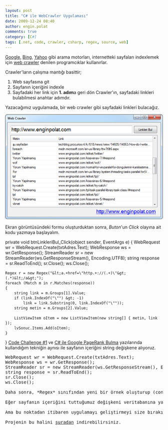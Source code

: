 ```yaml
---
layout: post
title: "C# ile WebCrawler Uygulaması"
date: 2009-12-24 08:40
author: engin.polat
comments: true
category: [C#]
tags: [.net, code, crawler, csharp, regex, source, web]
---
```

<a title="Google" href="http://www.google.com" target="_blank">Google</a>, <a title="Bing" href="http://www.bing.com" target="_blank">Bing</a>, <a title="Yahoo" href="http://www.yahoo.com" target="_blank">Yahoo</a> gibi arama motorları, internetteki sayfaları indexlemek için <a title="Wikipedia: Web Crawler" href="http://en.wikipedia.org/wiki/Web_crawler" target="_blank">web crawler</a> denilen programcıklar kullanırlar.

Crawler'ların çalışma mantığı basittir;


1.  Web sayfasına git
2.  Sayfanın içeriğini indexle
3.  Sayfadaki her link için **1. adım**a geri dön
Crawler'ın, sayfadaki linkleri bulabilmesi anahtar adımdır.

Yazacağımız uygulamada, bir web crawler gibi sayfadaki linkleri bulacağız.

<a href="/assets/uploads/2009/12/WebCrawler.png">![](/assets/uploads/2009/12/WebCrawler.png "WebCrawler")</a>

Ekran görüntüsündeki formu oluşturduktan sonra, *Buton*'un *Click* olayına ait kodu yazmaya başlayalım.


private void btnLinkleriBul_Click(object sender, EventArgs e)
{
    WebRequest wr = WebRequest.Create(txtAdres.Text);
    WebResponse ws = wr.GetResponse();
    StreamReader sr = new StreamReader(ws.GetResponseStream(), Encoding.UTF8);
    string response = sr.ReadToEnd();
    sr.Close();
    ws.Close();

    Regex r = new Regex("&lt;a.+href=\"http.+://(.+)\"&gt;(.*)&lt;/a&gt;");
    foreach (Match m in r.Matches(response))
    {
        string link = m.Groups[1].Value;
        if (link.IndexOf("\"") &gt; -1)
            link = link.Substring(0, link.IndexOf("\""));
        string metin = m.Groups[2].Value;

        ListViewItem oItem = new ListViewItem(new string[] { metin, link });
        lvSonuc.Items.Add(oItem);
    }
}</pre>
[Code Challenge #1](http://www.enginpolat.com/code-challenge-1/) ve [C# ile Google PageRank Bulma](http://www.enginpolat.com/csharp-ile-google-pagerank-bulma/) yazılarında kullandığım tekniğin aynısı ile sayfanın içeriğini string değişkene alıyoruz.
<pre class="brush:csharp">WebRequest wr = WebRequest.Create(txtAdres.Text);
WebResponse ws = wr.GetResponse();
StreamReader sr = new StreamReader(ws.GetResponseStream(), Encoding.UTF8);
string response = sr.ReadToEnd();
sr.Close();
ws.Close();

Daha sonra, *Regex* sınıfından yeni bir örnek oluşturup (constructer'ına verdiğimiz parametre önemli), dönen sonuç kümesinin içeriğini *ListView* kontrolüne dolduruyoruz.

Eğer sayfanın içeriğini tuttuğumuz değişkeni veritabanına yazsak, ve sayfada bulduğumuz her link için bu adımları tekrar yapsak, tam bir web crawler uygulaması yazmış olacaktık.

Ama bu noktadan itibaren uygulamayı geliştirmeyi size bırakıyorum (BilgeAdam'daki öğrencilerime hep dediğim gibi, "Bundan sonrası size ödev!")

Projenin bu halini <a title="enginpolat.com: WebCrawler" href="/assets/uploads/2009/12/WebCrawler.rar" target="_blank">şuradan</a> indirebilirsiniz.

